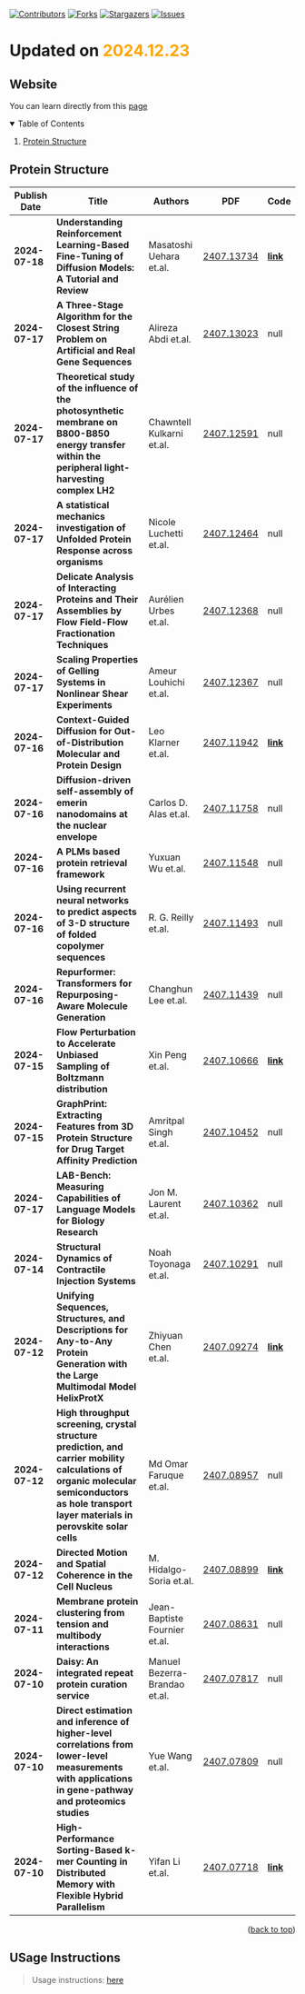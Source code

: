 [![Contributors][contributors-shield]][contributors-url]
[![Forks][forks-shield]][forks-url]
[![Stargazers][stars-shield]][stars-url]
[![Issues][issues-shield]][issues-url]

# Updated on <span style='color:orange;'>2024.12.23</span>
## Website 
You can learn directly from this [page](https://jasper0420.github.io/Arxiv_Bionformatics/)
<details open>
  <summary>Table of Contents</summary>
  <ol>
    <li><a href=#protein-structure>Protein Structure</a></li>
  </ol>
</details>

## Protein Structure

|Publish Date|Title|Authors|PDF|Code|
|---|---|---|---|---|
|**2024-07-18**|**Understanding Reinforcement Learning-Based Fine-Tuning of Diffusion Models: A Tutorial and Review**|Masatoshi Uehara et.al.|[2407.13734](http://arxiv.org/abs/2407.13734)|**[link](https://github.com/masa-ue/RLfinetuning_Diffusion_Bioseq)**|
|**2024-07-17**|**A Three-Stage Algorithm for the Closest String Problem on Artificial and Real Gene Sequences**|Alireza Abdi et.al.|[2407.13023](http://arxiv.org/abs/2407.13023)|null|
|**2024-07-17**|**Theoretical study of the influence of the photosynthetic membrane on B800-B850 energy transfer within the peripheral light-harvesting complex LH2**|Chawntell Kulkarni et.al.|[2407.12591](http://arxiv.org/abs/2407.12591)|null|
|**2024-07-17**|**A statistical mechanics investigation of Unfolded Protein Response across organisms**|Nicole Luchetti et.al.|[2407.12464](http://arxiv.org/abs/2407.12464)|null|
|**2024-07-17**|**Delicate Analysis of Interacting Proteins and Their Assemblies by Flow Field-Flow Fractionation Techniques**|Aurélien Urbes et.al.|[2407.12368](http://arxiv.org/abs/2407.12368)|null|
|**2024-07-17**|**Scaling Properties of Gelling Systems in Nonlinear Shear Experiments**|Ameur Louhichi et.al.|[2407.12367](http://arxiv.org/abs/2407.12367)|null|
|**2024-07-16**|**Context-Guided Diffusion for Out-of-Distribution Molecular and Protein Design**|Leo Klarner et.al.|[2407.11942](http://arxiv.org/abs/2407.11942)|**[link](https://github.com/leojklarner/context-guided-diffusion)**|
|**2024-07-16**|**Diffusion-driven self-assembly of emerin nanodomains at the nuclear envelope**|Carlos D. Alas et.al.|[2407.11758](http://arxiv.org/abs/2407.11758)|null|
|**2024-07-16**|**A PLMs based protein retrieval framework**|Yuxuan Wu et.al.|[2407.11548](http://arxiv.org/abs/2407.11548)|null|
|**2024-07-16**|**Using recurrent neural networks to predict aspects of 3-D structure of folded copolymer sequences**|R. G. Reilly et.al.|[2407.11493](http://arxiv.org/abs/2407.11493)|null|
|**2024-07-16**|**Repurformer: Transformers for Repurposing-Aware Molecule Generation**|Changhun Lee et.al.|[2407.11439](http://arxiv.org/abs/2407.11439)|null|
|**2024-07-15**|**Flow Perturbation to Accelerate Unbiased Sampling of Boltzmann distribution**|Xin Peng et.al.|[2407.10666](http://arxiv.org/abs/2407.10666)|**[link](https://github.com/XinPeng76/Flow_Perturbation)**|
|**2024-07-15**|**GraphPrint: Extracting Features from 3D Protein Structure for Drug Target Affinity Prediction**|Amritpal Singh et.al.|[2407.10452](http://arxiv.org/abs/2407.10452)|null|
|**2024-07-17**|**LAB-Bench: Measuring Capabilities of Language Models for Biology Research**|Jon M. Laurent et.al.|[2407.10362](http://arxiv.org/abs/2407.10362)|null|
|**2024-07-14**|**Structural Dynamics of Contractile Injection Systems**|Noah Toyonaga et.al.|[2407.10291](http://arxiv.org/abs/2407.10291)|null|
|**2024-07-12**|**Unifying Sequences, Structures, and Descriptions for Any-to-Any Protein Generation with the Large Multimodal Model HelixProtX**|Zhiyuan Chen et.al.|[2407.09274](http://arxiv.org/abs/2407.09274)|**[link](https://github.com/PaddlePaddle/PaddleHelix)**|
|**2024-07-12**|**High throughput screening, crystal structure prediction, and carrier mobility calculations of organic molecular semiconductors as hole transport layer materials in perovskite solar cells**|Md Omar Faruque et.al.|[2407.08957](http://arxiv.org/abs/2407.08957)|null|
|**2024-07-12**|**Directed Motion and Spatial Coherence in the Cell Nucleus**|M. Hidalgo-Soria et.al.|[2407.08899](http://arxiv.org/abs/2407.08899)|**[link](https://github.com/mariohidalgosoria/telomeres_dynamics)**|
|**2024-07-11**|**Membrane protein clustering from tension and multibody interactions**|Jean-Baptiste Fournier et.al.|[2407.08631](http://arxiv.org/abs/2407.08631)|null|
|**2024-07-10**|**Daisy: An integrated repeat protein curation service**|Manuel Bezerra-Brandao et.al.|[2407.07817](http://arxiv.org/abs/2407.07817)|null|
|**2024-07-10**|**Direct estimation and inference of higher-level correlations from lower-level measurements with applications in gene-pathway and proteomics studies**|Yue Wang et.al.|[2407.07809](http://arxiv.org/abs/2407.07809)|null|
|**2024-07-10**|**High-Performance Sorting-Based k-mer Counting in Distributed Memory with Flexible Hybrid Parallelism**|Yifan Li et.al.|[2407.07718](http://arxiv.org/abs/2407.07718)|**[link](https://github.com/CornellHPC/HySortK)**|

<p align=right>(<a href=#updated-on-20241223>back to top</a>)</p>

[contributors-shield]: https://img.shields.io/github/contributors/Jasper0420/Arxiv_Bionformatics.svg?style=for-the-badge
[contributors-url]: https://github.com/Jasper0420/Arxiv_Bionformatics/graphs/contributors
[forks-shield]: https://img.shields.io/github/forks/Jasper0420/Arxiv_Bionformatics.svg?style=for-the-badge
[forks-url]: https://github.com/Jasper0420/Arxiv_Bionformatics/network/members
[stars-shield]: https://img.shields.io/github/stars/Jasper0420/Arxiv_Bionformatics.svg?style=for-the-badge
[stars-url]: https://github.com/Jasper0420/Arxiv_Bionformatics/stargazers
[issues-shield]: https://img.shields.io/github/issues/Jasper0420/Arxiv_Bionformatics.svg?style=for-the-badge
[issues-url]: https://github.com/Jasper0420/Arxiv_Bionformatics/issues

## USage Instructions 
> Usage instructions: [here](https://github.com/Jasper0420/Arxiv_Bionformatics/blob/main/docs/README.md#usage)
